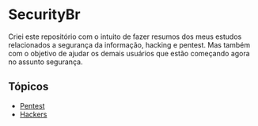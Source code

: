 # SecurityBr
Criei este repositório com o intuito de fazer resumos dos meus estudos relacionados a segurança da informação, hacking e pentest. Mas também com o objetivo de ajudar os demais usuários que estão começando agora no assunto segurança.


## Tópicos

- [Pentest](./Assuntos/Pentest.md)
- [Hackers](./Assuntos/Hackers.md)
